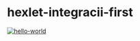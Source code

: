 # hexlet-integracii-first

[![hello-world](https://github.com/razrabot4iktop/integracii-first/actions/workflows/blank.yml/badge.svg)](https://github.com/razrabot4iktop/integracii-first/actions/workflows/blank.yml)

